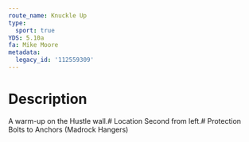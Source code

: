 ```yaml
---
route_name: Knuckle Up
type:
  sport: true
YDS: 5.10a
fa: Mike Moore
metadata:
  legacy_id: '112559309'
---
```

# Description
A warm-up on the Hustle wall.# Location
Second from left.# Protection
Bolts to Anchors (Madrock Hangers)